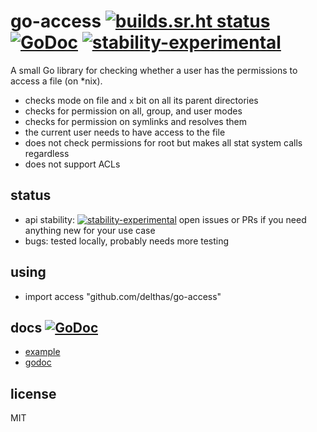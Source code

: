 # go-access [![builds.sr.ht status](https://builds.sr.ht/~delthas/go-access.svg)](https://builds.sr.ht/~delthas/go-access?) [![GoDoc](https://godoc.org/github.com/delthas/go-access?status.svg)](https://godoc.org/github.com/delthas/go-access) [![stability-experimental](https://img.shields.io/badge/stability-experimental-orange.svg)](https://github.com/emersion/stability-badges#experimental)

A small Go library for checking whether a user has the permissions to access a file (on *nix).

- checks mode on file and `x` bit on all its parent directories
- checks for permission on all, group, and user modes
- checks for permission on symlinks and resolves them
- the current user needs to have access to the file
- does not check permissions for root but makes all stat system calls regardless
- does not support ACLs

## status

- api stability: [![stability-experimental](https://img.shields.io/badge/stability-experimental-orange.svg)](https://github.com/emersion/stability-badges#experimental) open issues or PRs if you need anything new for your use case
- bugs: tested locally, probably needs more testing

## using

- import access "github.com/delthas/go-access"

## docs  [![GoDoc](https://godoc.org/github.com/delthas/go-access?status.svg)](https://godoc.org/github.com/delthas/go-access)

- [example](https://github.com/delthas/go-access/blob/master/access_test.go)
- [godoc](https://godoc.org/github.com/delthas/go-access)

## license

MIT
